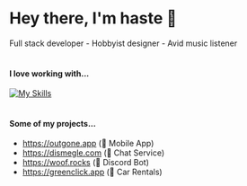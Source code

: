 # Hey there, I'm haste 🎪
Full stack developer - Hobbyist designer - Avid music listener <br> 
<br>
#### I love working with...
[![My Skills](https://skillicons.dev/icons?i=go,js,react,nextjs,mongodb,redis,postgres,git,cloudflare,vercel,aws,html,css,tailwind,figma,nodejs,ps,raspberrypi,linux,ubuntu&perline=10)](https://skillicons.dev)
<br>
<br>
#### Some of my projects...
- https://outgone.app (📱 Mobile App)
- https://dismegle.com (💬 Chat Service)
- https://woof.rocks (🤖 Discord Bot)
- https://greenclick.app (🚗 Car Rentals)

